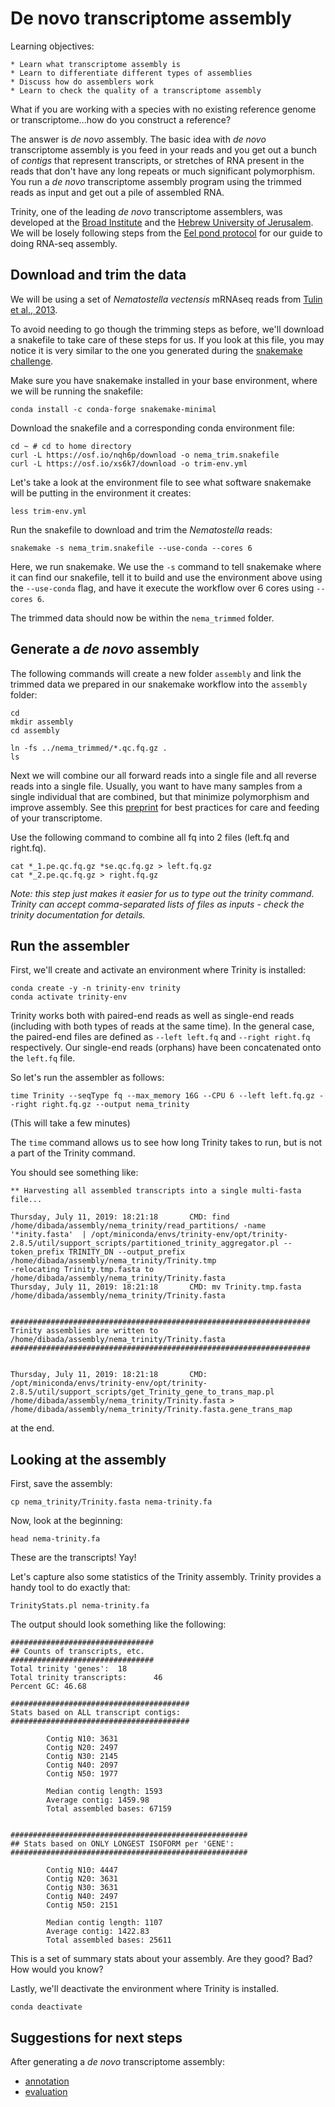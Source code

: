 # De novo transcriptome assembly

Learning objectives:

	* Learn what transcriptome assembly is
	* Learn to differentiate different types of assemblies
	* Discuss how do assemblers work
	* Learn to check the quality of a transcriptome assembly

What if you are working with a species with no existing reference genome or transcriptome...how do you construct a reference?

The answer is *de novo* assembly. The basic idea with *de novo* transcriptome assembly is you feed in your reads and you get out a bunch of *contigs* that represent transcripts, or stretches of RNA present in the reads that don't have any long repeats or much significant polymorphism. You run a  *de novo* transcriptome assembly program using the trimmed reads as input and get out a pile of assembled RNA.

Trinity, one of the leading *de novo* transcriptome assemblers, was developed at the [Broad Institute](http://www.broadinstitute.org/) and the [Hebrew University of Jerusalem](http://www.cs.huji.ac.il/). We will be losely following steps from the [Eel pond protocol](https://eel-pond.readthedocs.io/en/latest) for our guide to doing RNA-seq assembly.

## Download and trim the data

We will be using a set of *Nematostella vectensis* mRNAseq reads from [Tulin et al., 2013](https://evodevojournal.biomedcentral.com/articles/10.1186/2041-9139-4-16).

To avoid needing to go though the trimming steps as before, we'll download a snakefile to take care of these steps for us. If you look at this file, you may notice it is very similar to the one you generated during the [snakemake challenge](./snakemake_for_qc.md).


Make sure you have snakemake installed in your base environment, where we will be running the snakefile:
```
conda install -c conda-forge snakemake-minimal
```

Download the snakefile and a corresponding conda environment file:
```
cd ~ # cd to home directory
curl -L https://osf.io/nqh6p/download -o nema_trim.snakefile
curl -L https://osf.io/xs6k7/download -o trim-env.yml
```

Let's take a look at the environment file to see what software snakemake will be putting in the environment it creates:

```
less trim-env.yml
```

Run the snakefile to download and trim the *Nematostella* reads:
```
snakemake -s nema_trim.snakefile --use-conda --cores 6
```

Here, we run snakemake. We use the `-s` command to tell snakemake where it can find our snakefile, 
tell it to build and use the environment above using the `--use-conda` flag, and have it execute 
the workflow over 6 cores using `--cores 6`.

The trimmed data should now be within the `nema_trimmed` folder.


## Generate a _de novo_ assembly

The following commands will create a new folder `assembly` and link the trimmed data we prepared in our 
snakemake workflow into the `assembly` folder:

```
cd 
mkdir assembly
cd assembly

ln -fs ../nema_trimmed/*.qc.fq.gz .
ls
```

Next we will combine our all forward reads into a single file and all reverse reads into a single file.
Usually, you want to have many samples from a single individual that are combined, but that minimize 
polymorphism and improve assembly. See this 
[preprint](https://www.biorxiv.org/content/10.1101/035642v2) for best practices for care and 
feeding of your transcriptome.

Use the following command to combine all fq into 2 files (left.fq and right.fq). 

```
cat *_1.pe.qc.fq.gz *se.qc.fq.gz > left.fq.gz
cat *_2.pe.qc.fq.gz > right.fq.gz
```

_Note: this step just makes it easier for us to type out the trinity command. Trinity can accept comma-separated lists of files as inputs - check the trinity documentation for details._


## Run the assembler

First, we'll create and activate an environment where Trinity is installed:

```
conda create -y -n trinity-env trinity
conda activate trinity-env
```

Trinity works both with paired-end reads as well as single-end reads (including with both types of reads at the same time). In the general case, the paired-end files are defined as `--left left.fq` and `--right right.fq` respectively. Our single-end reads (orphans) have been concatenated onto the `left.fq` file. 


So let's run the assembler as follows:

```
time Trinity --seqType fq --max_memory 16G --CPU 6 --left left.fq.gz --right right.fq.gz --output nema_trinity
```

(This will take a few minutes)

The `time` command allows us to see how long Trinity takes to run, but is not a part of the Trinity command.

You should see something like:

```
** Harvesting all assembled transcripts into a single multi-fasta file...

Thursday, July 11, 2019: 18:21:18       CMD: find /home/dibada/assembly/nema_trinity/read_partitions/ -name '*inity.fasta'  | /opt/miniconda/envs/trinity-env/opt/trinity-2.8.5/util/support_scripts/partitioned_trinity_aggregator.pl --token_prefix TRINITY_DN --output_prefix /home/dibada/assembly/nema_trinity/Trinity.tmp
-relocating Trinity.tmp.fasta to /home/dibada/assembly/nema_trinity/Trinity.fasta
Thursday, July 11, 2019: 18:21:18       CMD: mv Trinity.tmp.fasta /home/dibada/assembly/nema_trinity/Trinity.fasta


###################################################################
Trinity assemblies are written to /home/dibada/assembly/nema_trinity/Trinity.fasta
###################################################################


Thursday, July 11, 2019: 18:21:18       CMD: /opt/miniconda/envs/trinity-env/opt/trinity-2.8.5/util/support_scripts/get_Trinity_gene_to_trans_map.pl /home/dibada/assembly/nema_trinity/Trinity.fasta > /home/dibada/assembly/nema_trinity/Trinity.fasta.gene_trans_map
```

at the end.



## Looking at the assembly

First, save the assembly:

```
cp nema_trinity/Trinity.fasta nema-trinity.fa
``` 
 
Now, look at the beginning:

```
head nema-trinity.fa
```
    
These are the transcripts! Yay!

Let's capture also some statistics of the Trinity assembly. Trinity provides a handy tool to do exactly that:

```
TrinityStats.pl nema-trinity.fa
```

The output should look something like the following:

```
################################
## Counts of transcripts, etc.
################################
Total trinity 'genes':  18
Total trinity transcripts:      46
Percent GC: 46.68

########################################
Stats based on ALL transcript contigs:
########################################

        Contig N10: 3631
        Contig N20: 2497
        Contig N30: 2145
        Contig N40: 2097
        Contig N50: 1977

        Median contig length: 1593
        Average contig: 1459.98
        Total assembled bases: 67159


#####################################################
## Stats based on ONLY LONGEST ISOFORM per 'GENE':
#####################################################

        Contig N10: 4447
        Contig N20: 3631
        Contig N30: 3631
        Contig N40: 2497
        Contig N50: 2151

        Median contig length: 1107
        Average contig: 1422.83
        Total assembled bases: 25611
```

This is a set of summary stats about your assembly. Are they good? Bad? How would you know?

Lastly, we'll deactivate the environment where Trinity is installed.

```
conda deactivate
```

## Suggestions for next steps 

After generating a *de novo* transcriptome assembly:
* [annotation](https://angus.readthedocs.io/en/2019/dammit_annotation.html)
* [evaluation](https://dibsi-rnaseq.readthedocs.io/en/latest/evaluation.html)

